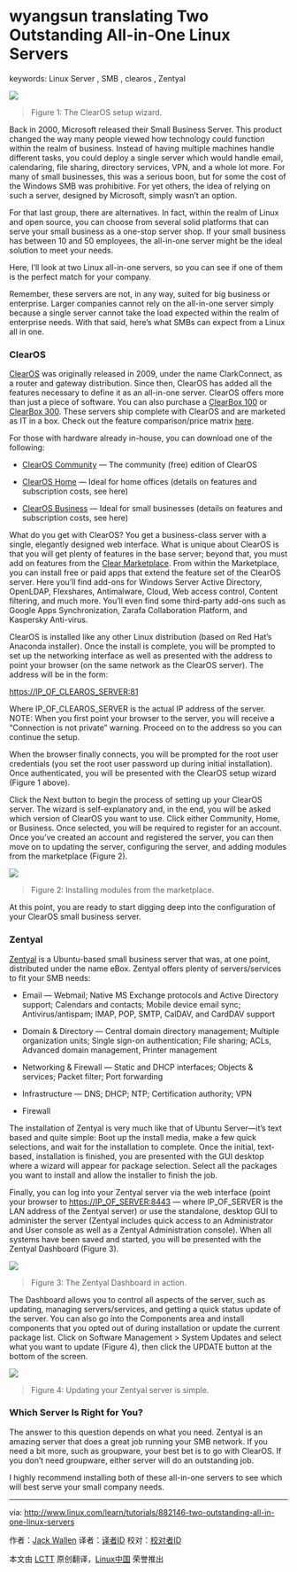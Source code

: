 wyangsun translating
Two Outstanding All-in-One Linux Servers
================================================

keywords: Linux Server , SMB , clearos , Zentyal

![](http://www.linux.com/images/stories/66866/jack-clear_a.png)

>Figure 1: The ClearOS setup wizard.

Back in 2000, Microsoft released their Small Business Server. This product changed the way many people viewed how technology could function within the realm of business. Instead of having multiple machines handle different tasks, you could deploy a single server which would handle email, calendaring, file sharing, directory services, VPN, and a whole lot more. For many of small businesses, this was a serious boon, but for some the cost of the Windows SMB was prohibitive. For yet others, the idea of relying on such a server, designed by Microsoft, simply wasn’t an option.

For that last group, there are alternatives. In fact, within the realm of Linux and open source, you can choose from several solid platforms that can serve your small business as a one-stop server shop. If your small business has between 10 and 50 employees, the all-in-one server might be the ideal solution to meet your needs.

Here, I’ll look at two Linux all-in-one servers, so you can see if one of them is the perfect match for your company.

Remember, these servers are not, in any way, suited for big business or enterprise. Larger companies cannot rely on the all-in-one server simply because a single server cannot take the load expected within the realm of enterprise needs. With that said, here’s what SMBs can expect from a Linux all in one.

### ClearOS

[ClearOS][1] was originally released in 2009, under the name ClarkConnect, as a router and gateway distribution. Since then, ClearOS has added all the features necessary to define it as an all-in-one server. ClearOS offers more than just a piece of software. You can also purchase a [ClearBox 100][2] or [ClearBox 300][3]. These servers ship complete with ClearOS and are marketed as IT in a box. Check out the feature comparison/price matrix [here][4].

For those with hardware already in-house, you can download one of the following:

- [ClearOS Community][5] — The community (free) edition of ClearOS

- [ClearOS Home][6] — Ideal for home offices (details on features and subscription costs, see here)

- [ClearOS Business][7] — Ideal for small businesses (details on features and subscription costs, see here)

What do you get with ClearOS? You get a business-class server with a single, elegantly designed web interface. What is unique about ClearOS is that you will get plenty of features in the base server; beyond that, you must add on features from the [Clear Marketplace][8]. From within the Marketplace, you can install free or paid apps that extend the feature set of the ClearOS server. Here you’ll find add-ons for Windows Server Active Directory, OpenLDAP, Flexshares, Antimalware, Cloud, Web access control, Content filtering, and much more. You’ll even find some third-party add-ons such as Google Apps Synchronization, Zarafa Collaboration Platform, and Kaspersky Anti-virus.

ClearOS is installed like any other Linux distribution (based on Red Hat’s Anaconda installer). Once the install is complete, you will be prompted to set up the networking interface as well as presented with the address to point your browser (on the same network as the ClearOS server). The address will be in the form:

[https://IP_OF_CLEAROS_SERVER:81][9]

Where IP_OF_CLEAROS_SERVER is the actual IP address of the server. NOTE: When you first point your browser to the server, you will receive a “Connection is not private” warning. Proceed on to the address so you can continue the setup.

When the browser finally connects, you will be prompted for the root user credentials (you set the root user password up during initial installation). Once authenticated, you will be presented with the ClearOS setup wizard (Figure 1 above).

Click the Next button to begin the process of setting up your ClearOS server. The wizard is self-explanatory and, in the end, you will be asked which version of ClearOS you want to use. Click either Community, Home, or Business. Once selected, you will be required to register for an account. Once you’ve created an account and registered the server, you can then move on to updating the server, configuring the server, and adding modules from the marketplace (Figure 2).

![](http://www.linux.com/images/stories/66866/jack-clear_b.png)

>Figure 2: Installing modules from the marketplace.

At this point, you are ready to start digging deep into the configuration of your ClearOS small business server.

### Zentyal

[Zentyal][10] is a Ubuntu-based small business server that was, at one point, distributed under the name eBox. Zentyal offers plenty of servers/services to fit your SMB needs:

- Email — Webmail; Native MS Exchange protocols and Active Directory support; Calendars and contacts; Mobile device email sync; Antivirus/antispam; IMAP, POP, SMTP, CalDAV, and CardDAV support

- Domain & Directory — Central domain directory management; Multiple organization units; Single sign-on authentication; File sharing; ACLs, Advanced domain management, Printer management

- Networking & Firewall — Static and DHCP interfaces; Objects & services; Packet filter; Port forwarding

- Infrastructure — DNS; DHCP; NTP; Certification authority; VPN

- Firewall

The installation of Zentyal is very much like that of Ubuntu Server—it’s text based and quite simple: Boot up the install media, make a few quick selections, and wait for the installation to complete. Once the initial, text-based, installation is finished, you are presented with the GUI desktop where a wizard will appear for package selection. Select all the packages you want to install and allow the installer to finish the job.

Finally, you can log into your Zentyal server via the web interface (point your browser to [https://IP_OF_SERVER:8443][11] — where IP_OF_SERVER is the LAN address of the Zentyal server) or use the standalone, desktop GUI to administer the server (Zentyal includes quick access to an Administrator and User console as well as a Zentyal Administration console). When all systems have been saved and started, you will be presented with the Zentyal Dashboard (Figure 3).

![](http://www.linux.com/images/stories/66866/jack-zentyal_a.png)

>Figure 3: The Zentyal Dashboard in action.

The Dashboard allows you to control all aspects of the server, such as updating, managing servers/services, and getting a quick status update of the server. You can also go into the Components area and install components that you opted out of during installation or update the current package list. Click on Software Management > System Updates and select what you want to update (Figure 4), then click the UPDATE button at the bottom of the screen.

![](http://www.linux.com/images/stories/66866/jack-zentyal_b.png)

>Figure 4: Updating your Zentyal server is simple.

### Which Server Is Right for You?

The answer to this question depends on what you need. Zentyal is an amazing server that does a great job running your SMB network. If you need a bit more, such as groupware, your best bet is to go with ClearOS. If you don’t need groupware, either server will do an outstanding job.

I highly recommend installing both of these all-in-one servers to see which will best serve your small company needs.


------------------------------------------------------------------------------

via: http://www.linux.com/learn/tutorials/882146-two-outstanding-all-in-one-linux-servers

作者：[Jack Wallen][a]
译者：[译者ID](https://github.com/译者ID)
校对：[校对者ID](https://github.com/校对者ID)

本文由 [LCTT](https://github.com/LCTT/TranslateProject) 原创翻译，[Linux中国](https://linux.cn/) 荣誉推出

[a]: http://www.linux.com/community/forums/person/93
[1]: http://www.linux.com/learn/tutorials/882146-two-outstanding-all-in-one-linux-servers#clearfoundation-overview
[2]: https://www.clearos.com/products/hardware/clearbox-100-series
[3]: https://www.clearos.com/products/hardware/clearbox-300-series
[4]: https://www.clearos.com/products/hardware/clearbox-overview
[5]: http://mirror.clearos.com/clearos/7/iso/x86_64/ClearOS-DVD-x86_64.iso
[6]: http://mirror.clearos.com/clearos/7/iso/x86_64/ClearOS-DVD-x86_64.iso
[7]: http://mirror.clearos.com/clearos/7/iso/x86_64/ClearOS-DVD-x86_64.iso
[8]: https://www.clearos.com/products/purchase/clearos-marketplace-overview
[9]: https://ip_of_clearos_server:81/
[10]: http://www.zentyal.org/server/
[11]: https://ip_of_server:8443/
